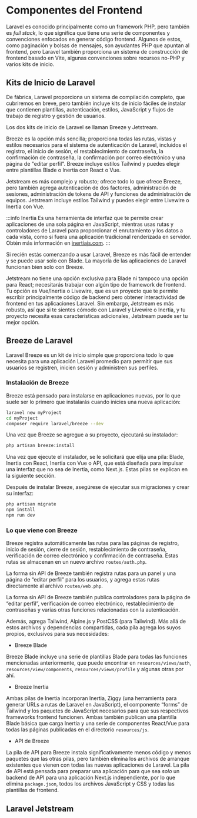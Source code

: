 # Componentes del Frontend

Laravel es conocido principalmente como un framework PHP, pero también es _full stack_, lo que significa que tiene una serie de componentes y convenciones enfocados en generar código frontend. Algunos de estos, como paginación y bolsas de mensajes, son ayudantes PHP que apuntan al frontend, pero Laravel también proporciona un sistema de construcción de frontend basado en Vite, algunas convenciones sobre recursos no-PHP y varios kits de inicio.

## Kits de Inicio de Laravel

De fábrica, Laravel proporciona un sistema de compilación completo, que cubriremos en breve, pero también incluye kits de inicio fáciles de instalar que contienen plantillas, autenticación, estilos, JavaScript y flujos de trabajo de registro y gestión de usuarios.

Los dos kits de inicio de Laravel se llaman Breeze y Jetstream.

Breeze es la opción más sencilla; proporciona todas las rutas, vistas y estilos necesarios para el sistema de autenticación de Laravel, incluidos el registro, el inicio de sesión, el restablecimiento de contraseña, la confirmación de contraseña, la confirmación por correo electrónico y una página de "editar perfil". Breeze incluye estilos Tailwind y puedes elegir entre plantillas Blade o Inertia con React o Vue.

Jetstream es más complejo y robusto; ofrece todo lo que ofrece Breeze, pero también agrega autenticación de dos factores, administración de sesiones, administración de tokens de API y funciones de administración de equipos. Jetstream incluye estilos Tailwind y puedes elegir entre Livewire o Inertia con Vue.

:::info Inertia
Es una herramienta de interfaz que te permite crear aplicaciones de una sola página en JavaScript, mientras usas rutas y controladores de Laravel para proporcionar el enrutamiento y los datos a cada vista, como si fuera una aplicación tradicional renderizada en servidor. Obtén más información en [inertiajs.com](https://inertiajs.com/).
:::

Si recién estás comenzando a usar Laravel, Breeze es más fácil de entender y se puede usar solo con Blade. La mayoría de las aplicaciones de Laravel funcionan bien solo con Breeze.

Jetstream no tiene una opción exclusiva para Blade ni tampoco una opción para React; necesitarás trabajar con algún tipo de framework de frontend. Tu opción es Vue/Inertia o Livewire, que es un proyecto que te permite escribir principalmente código de backend pero obtener interactividad de frontend en tus aplicaciones Laravel. Sin embargo, Jetstream es más robusto, así que si te sientes cómodo con Laravel y Livewire o Inertia, y tu proyecto necesita esas características adicionales, Jetstream puede ser tu mejor opción.

## Breeze de Laravel

Laravel Breeze es un kit de inicio simple que proporciona todo lo que necesita para una aplicación Laravel promedio para permitir que sus usuarios se registren, inicien sesión y administren sus perfiles.

### Instalación de Breeze

Breeze está pensado para instalarse en aplicaciones nuevas, por lo que suele ser lo primero que instalarás cuando inicies una nueva aplicación:

```sh
laravel new myProject
cd myProject
composer require laravel/breeze --dev
```

Una vez que Breeze se agregue a su proyecto, ejecutará su instalador:

```sh
php artisan breeze:install
```

Una vez que ejecute el instalador, se le solicitará que elija una pila: Blade, Inertia con React, Inertia con Vue o API, que está diseñada para impulsar una interfaz que no sea de Inertia, como Next.js. Estas pilas se explican en la siguiente sección.

Después de instalar Breeze, asegúrese de ejecutar sus migraciones y crear su interfaz:

```sh
php artisan migrate
npm install
npm run dev
```

### Lo que viene con Breeze

Breeze registra automáticamente las rutas para las páginas de registro, inicio de sesión, cierre de sesión, restablecimiento de contraseña, verificación de correo electrónico y confirmación de contraseña. Estas rutas se almacenan en un nuevo archivo `routes/auth.php`.

La forma sin API de Breeze también registra rutas para un panel y una página de “editar perfil” para los usuarios, y agrega estas rutas directamente al archivo `routes/web.php`.

La forma sin API de Breeze también publica controladores para la página de “editar perfil”, verificación de correo electrónico, restablecimiento de contraseñas y varias otras funciones relacionadas con la autenticación.

Además, agrega Tailwind, Alpine.js y PostCSS (para Tailwind). Más allá de estos archivos y dependencias compartidas, cada pila agrega los suyos propios, exclusivos para sus necesidades:

- Breeze Blade

Breeze Blade incluye una serie de plantillas Blade para todas las funciones mencionadas anteriormente, que puede encontrar en `resources/views/auth`, `resources/view/components`, `resources/views/profile` y algunas otras por ahí.

- Breeze Inertia

Ambas pilas de Inertia incorporan Inertia, Ziggy (una herramienta para generar URLs a rutas de Laravel en JavaScript), el componente “forms” de Tailwind y los paquetes de JavaScript necesarios para que sus respectivos frameworks frontend funcionen. Ambas también publican una plantilla Blade básica que carga Inertia y una serie de componentes React/Vue para todas las páginas publicadas en el directorio `resources/js`.

- API de Breeze

La pila de API para Breeze instala significativamente menos código y menos paquetes que las otras pilas, pero también elimina los archivos de arranque existentes que vienen con todas las nuevas aplicaciones de Laravel. La pila de API está pensada para preparar una aplicación para que sea _solo_ un backend de API para una aplicación Next.js independiente, por lo que elimina `package.json`, todos los archivos JavaScript y CSS y todas las plantillas de frontend.

## Laravel Jetstream

